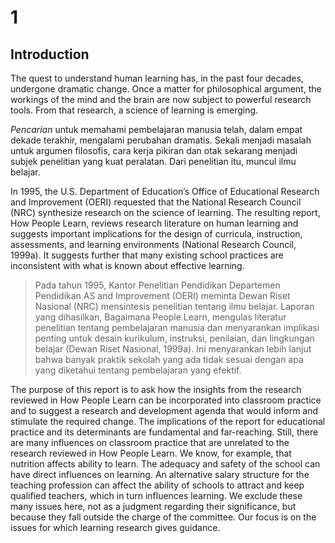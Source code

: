 # **1**
## Introduction
The quest to understand human learning has, in the past four decades,
undergone dramatic change. Once a matter for philosophical argument, the
workings of the mind and the brain are now subject to powerful research
tools. From that research, a science of learning is emerging.

_Pencarian_ untuk memahami pembelajaran manusia telah, dalam empat dekade terakhir,
mengalami perubahan dramatis. Sekali menjadi masalah untuk argumen filosofis,
cara kerja pikiran dan otak sekarang menjadi subjek penelitian yang kuat
peralatan. Dari penelitian itu, muncul ilmu belajar.

In 1995, the U.S. Department of Education’s Office of Educational Research
and Improvement (OERI) requested that the National Research Council (NRC)
synthesize research on the science of learning. The resulting report, How
People Learn, reviews research literature on human learning and suggests
important implications for the design of curricula, instruction, assessments,
and learning environments (National Research Council, 1999a). It suggests
further that many existing school practices are inconsistent with what is
known about effective learning.

>Pada tahun 1995, Kantor Penelitian Pendidikan Departemen Pendidikan AS
and Improvement (OERI) meminta Dewan Riset Nasional (NRC)
mensintesis penelitian tentang ilmu belajar. Laporan yang dihasilkan, Bagaimana
People Learn, mengulas literatur penelitian tentang pembelajaran manusia dan menyarankan
implikasi penting untuk desain kurikulum, instruksi, penilaian,
dan lingkungan belajar (Dewan Riset Nasional, 1999a). Ini menyarankan
lebih lanjut bahwa banyak praktik sekolah yang ada tidak sesuai dengan apa yang
diketahui tentang pembelajaran yang efektif.

The purpose of this report is to ask how the insights from the research
reviewed in How People Learn can be incorporated into classroom practice
and to suggest a research and development agenda that would inform and
stimulate the required change. The implications of the report for educational practice and its determinants are fundamental and far-reaching. Still,
there are many influences on classroom practice that are unrelated to the
research reviewed in How People Learn. We know, for example, that nutrition affects ability to learn. The adequacy and safety of the school can have
direct influences on learning. An alternative salary structure for the teaching
profession can affect the ability of schools to attract and keep qualified
teachers, which in turn influences learning. We exclude these many issues
here, not as a judgment regarding their significance, but because they fall
outside the charge of the committee. Our focus is on the issues for which
learning research gives guidance.
